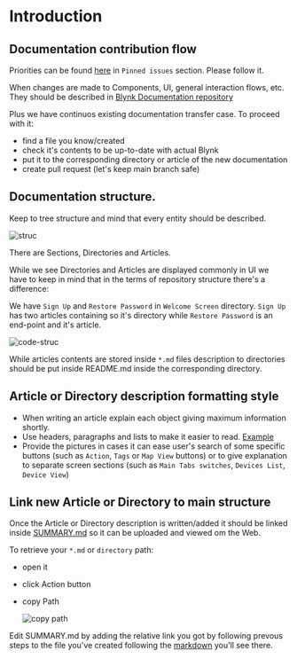 # Introduction

## Documentation contribution flow

Priorities can be found [here](https://github.com/blynkkk/docs/issues) in `Pinned issues` section. Please follow it.

When changes are made to Components, UI, general interaction flows, etc. They should be described in [Blynk Documentation repository](https://github.com/blynkkk/docs)

Plus we have continuos existing documentation transfer case. To proceed with it:

* find a file you know/created
* check it's contents to be up-to-date with actual Blynk
* put it to the corresponding directory or article of the new documentation
* create pull request \(let's keep main branch safe\)

## Documentation structure.

Keep to tree structure and mind that every entity should be described.

![struc](https://user-images.githubusercontent.com/67413917/104927828-91c74480-59aa-11eb-96af-d01e86cd2adc.PNG)

There are Sections, Directories and Articles.

While we see Directories and Articles are displayed commonly in UI we have to keep in mind that in the terms of repository structure there's a difference:

We have `Sign Up` and `Restore Password` in `Welcome Screen` directory. `Sign Up` has two articles containing so it's directory while `Restore Password` is an end-point and it's article.

![code-struc](https://user-images.githubusercontent.com/67413917/104929940-3b0f3a00-59ad-11eb-82fa-f25091d5f92d.PNG)

While articles contents are stored inside `*.md` files description to directories should be put inside README.md inside the corresponding directory.

## Article or Directory description formatting style

* When writing an article explain each object giving maximum information shortly.
* Use headers, paragraphs and lists to make it easier to read. [Example](https://github.com/blynkkk/docs/blob/main/web-dashboard/for-developers/products/dashboard/Chart.md)
* Provide the pictures in cases it can ease user's search of some specific buttons \(such as `Action`, `Tags` or `Map View` buttons\) or to give explanation to separate screen sections \(such as `Main Tabs switches`, `Devices List`, `Device View`\) 

## Link new Article or Directory to main structure

Once the Article or Directory description is written/added it should be linked inside [SUMMARY.md](https://github.com/blynkkk/docs/blob/main/SUMMARY.md) so it can be uploaded and viewed om the Web.

To retrieve your `*.md` or `directory` path:

* open it
* click Action button
* copy Path

  ![copy path](https://user-images.githubusercontent.com/67413917/104936510-4d8d7180-59b5-11eb-8a8f-83fb49878bed.PNG)

Edit SUMMARY.md by adding the relative link you got by following prevous steps to the file you've created following the [markdown](https://guides.github.com/features/mastering-markdown/) you'll see there.

